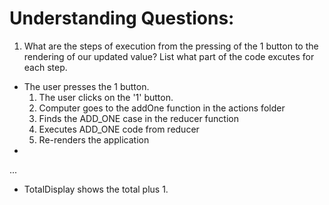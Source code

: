 # Understanding Questions:
1. What are the steps of execution from the pressing of the 1 button to the rendering of our updated value? List what part of the code excutes for each step.
* The user presses the 1 button.
    1. The user clicks on the '1' button.
    2. Computer goes to the addOne function in the actions folder
    3. Finds the ADD_ONE case in the reducer function
    4. Executes ADD_ONE code from reducer
    5. Re-renders the application
* 
...

* TotalDisplay shows the total plus 1.
